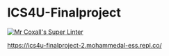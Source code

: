 # ICS4U-Finalproject

[![Mr Coxall's Super Linter](https://github.com/mohammedal-ess/ICS4U-Finalproject/workflows/Mr%20Coxall's%20Super%20Linter/badge.svg)](https://github.com/mohammedal-ess/ICS4U-Finalproject/actions/)



https://ics4u-finalproject-2.mohammedal-ess.repl.co/
